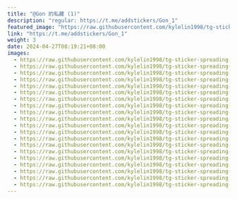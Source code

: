 ```yaml
---
title: "@Gon 的私藏 (1)"
description: "regular: https://t.me/addstickers/Gon_1"
featured_image: "https://raw.githubusercontent.com/kylelin1998/tg-sticker-spreading-worldwide-images/main/img/ba2478f3-53a8-4636-8f78-0b470decee75.jpg"
link: "https://t.me/addstickers/Gon_1"
weight: 3
date: 2024-04-27T08:19:21+08:00
images:
  - https://raw.githubusercontent.com/kylelin1998/tg-sticker-spreading-worldwide-images/main/img/ba2478f3-53a8-4636-8f78-0b470decee75.jpg
  - https://raw.githubusercontent.com/kylelin1998/tg-sticker-spreading-worldwide-images/main/img/4d27e3cd-50eb-4988-b9d2-641391f0cbe1.jpg
  - https://raw.githubusercontent.com/kylelin1998/tg-sticker-spreading-worldwide-images/main/img/3ada7038-ba89-4ee9-a38c-5b8274817543.jpg
  - https://raw.githubusercontent.com/kylelin1998/tg-sticker-spreading-worldwide-images/main/img/0f69acd2-d4b1-4244-9554-465ea2c8e41b.jpg
  - https://raw.githubusercontent.com/kylelin1998/tg-sticker-spreading-worldwide-images/main/img/21620f4b-6616-413c-bd99-138ce4dad767.jpg
  - https://raw.githubusercontent.com/kylelin1998/tg-sticker-spreading-worldwide-images/main/img/8cb14124-66c1-42a9-8f01-810e9962a7d0.jpg
  - https://raw.githubusercontent.com/kylelin1998/tg-sticker-spreading-worldwide-images/main/img/be3c2e06-5887-4f53-b938-b375c1cdb96a.jpg
  - https://raw.githubusercontent.com/kylelin1998/tg-sticker-spreading-worldwide-images/main/img/fa5250f3-4e0c-4234-8a9e-41788de4cd93.jpg
  - https://raw.githubusercontent.com/kylelin1998/tg-sticker-spreading-worldwide-images/main/img/19ff66c9-61f4-4f34-aac7-061483e1e413.jpg
  - https://raw.githubusercontent.com/kylelin1998/tg-sticker-spreading-worldwide-images/main/img/78ce6711-a1b8-4d51-b69f-65f75c234bc7.jpg
  - https://raw.githubusercontent.com/kylelin1998/tg-sticker-spreading-worldwide-images/main/img/850dab4a-951e-4e29-9e87-c4d0e04533be.jpg
  - https://raw.githubusercontent.com/kylelin1998/tg-sticker-spreading-worldwide-images/main/img/66a02b00-666b-42d5-985f-97e5264b541b.jpg
  - https://raw.githubusercontent.com/kylelin1998/tg-sticker-spreading-worldwide-images/main/img/94d2f41c-f1cc-480d-9c79-6e81be515878.jpg
  - https://raw.githubusercontent.com/kylelin1998/tg-sticker-spreading-worldwide-images/main/img/110805b4-d576-404f-b272-4fd242b857b3.jpg
  - https://raw.githubusercontent.com/kylelin1998/tg-sticker-spreading-worldwide-images/main/img/069a3475-d54f-427b-b20a-ba865fd937ea.jpg
  - https://raw.githubusercontent.com/kylelin1998/tg-sticker-spreading-worldwide-images/main/img/f24f75e0-e66b-4c88-b38c-03b66b54fef4.jpg
  - https://raw.githubusercontent.com/kylelin1998/tg-sticker-spreading-worldwide-images/main/img/a0e35b28-2ebc-4617-acda-4b669dd406d1.jpg
  - https://raw.githubusercontent.com/kylelin1998/tg-sticker-spreading-worldwide-images/main/img/6058a569-becd-4af5-a6bb-d3ec30822fbd.jpg
  - https://raw.githubusercontent.com/kylelin1998/tg-sticker-spreading-worldwide-images/main/img/2c375c4b-48c4-42ee-b945-7e830040bb7f.jpg
  - https://raw.githubusercontent.com/kylelin1998/tg-sticker-spreading-worldwide-images/main/img/a270e2ff-716b-4839-af41-a2eb436f612d.jpg
---
```

